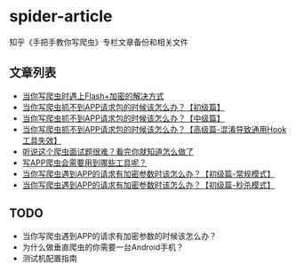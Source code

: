 # spider-article
知乎《手把手教你写爬虫》专栏文章备份和相关文件

## 文章列表

- [当你写爬虫时遇上Flash+加密的解决方式](https://github.com/locoz666/spider-article/tree/master/%E5%BD%93%E4%BD%A0%E5%86%99%E7%88%AC%E8%99%AB%E6%97%B6%E9%81%87%E4%B8%8AFlash%2B%E5%8A%A0%E5%AF%86%E7%9A%84%E8%A7%A3%E5%86%B3%E6%96%B9%E5%BC%8F)
- [当你写爬虫抓不到APP请求包的时候该怎么办？【初级篇】](https://github.com/locoz666/spider-article/tree/master/%E5%BD%93%E4%BD%A0%E5%86%99%E7%88%AC%E8%99%AB%E6%8A%93%E4%B8%8D%E5%88%B0APP%E8%AF%B7%E6%B1%82%E5%8C%85%E7%9A%84%E6%97%B6%E5%80%99%E8%AF%A5%E6%80%8E%E4%B9%88%E5%8A%9E%EF%BC%9F%E3%80%90%E5%88%9D%E7%BA%A7%E7%AF%87%E3%80%91)
- [当你写爬虫抓不到APP请求包的时候该怎么办？【中级篇】](https://github.com/locoz666/spider-article/tree/master/%E5%BD%93%E4%BD%A0%E5%86%99%E7%88%AC%E8%99%AB%E6%8A%93%E4%B8%8D%E5%88%B0APP%E8%AF%B7%E6%B1%82%E5%8C%85%E7%9A%84%E6%97%B6%E5%80%99%E8%AF%A5%E6%80%8E%E4%B9%88%E5%8A%9E%EF%BC%9F%E3%80%90%E4%B8%AD%E7%BA%A7%E7%AF%87%E3%80%91)
- [当你写爬虫抓不到APP请求包的时候该怎么办？【高级篇-混淆导致通用Hook工具失效】](https://github.com/locoz666/spider-article/tree/master/%E5%BD%93%E4%BD%A0%E5%86%99%E7%88%AC%E8%99%AB%E6%8A%93%E4%B8%8D%E5%88%B0APP%E8%AF%B7%E6%B1%82%E5%8C%85%E7%9A%84%E6%97%B6%E5%80%99%E8%AF%A5%E6%80%8E%E4%B9%88%E5%8A%9E%EF%BC%9F%E3%80%90%E9%AB%98%E7%BA%A7%E7%AF%87-%E6%B7%B7%E6%B7%86%E5%AF%BC%E8%87%B4%E9%80%9A%E7%94%A8Hook%E5%B7%A5%E5%85%B7%E5%A4%B1%E6%95%88%E3%80%91)
- [听说这个爬虫面试题很难？看完你就知道怎么做了](https://github.com/locoz666/spider-article/tree/master/%E5%90%AC%E8%AF%B4%E8%BF%99%E4%B8%AA%E7%88%AC%E8%99%AB%E9%9D%A2%E8%AF%95%E9%A2%98%E5%BE%88%E9%9A%BE%EF%BC%9F%E7%9C%8B%E5%AE%8C%E4%BD%A0%E5%B0%B1%E7%9F%A5%E9%81%93%E6%80%8E%E4%B9%88%E5%81%9A%E4%BA%86)
- [写APP爬虫会需要用到哪些工具呢？](https://github.com/locoz666/spider-article/tree/master/%E5%86%99APP%E7%88%AC%E8%99%AB%E4%BC%9A%E9%9C%80%E8%A6%81%E7%94%A8%E5%88%B0%E5%93%AA%E4%BA%9B%E5%B7%A5%E5%85%B7%E5%91%A2%EF%BC%9F)
- [当你写爬虫遇到APP的请求有加密参数时该怎么办？【初级篇-常规模式】](https://github.com/locoz666/spider-article/tree/master/%E5%BD%93%E4%BD%A0%E5%86%99%E7%88%AC%E8%99%AB%E9%81%87%E5%88%B0APP%E7%9A%84%E8%AF%B7%E6%B1%82%E6%9C%89%E5%8A%A0%E5%AF%86%E5%8F%82%E6%95%B0%E6%97%B6%E8%AF%A5%E6%80%8E%E4%B9%88%E5%8A%9E%EF%BC%9F%E3%80%90%E5%88%9D%E7%BA%A7%E7%AF%87-%E5%B8%B8%E8%A7%84%E6%A8%A1%E5%BC%8F%E3%80%91)
- [当你写爬虫遇到APP的请求有加密参数时该怎么办？【初级篇-秒杀模式】](https://github.com/locoz666/spider-article/tree/master/%E5%BD%93%E4%BD%A0%E5%86%99%E7%88%AC%E8%99%AB%E9%81%87%E5%88%B0APP%E7%9A%84%E8%AF%B7%E6%B1%82%E6%9C%89%E5%8A%A0%E5%AF%86%E5%8F%82%E6%95%B0%E6%97%B6%E8%AF%A5%E6%80%8E%E4%B9%88%E5%8A%9E%EF%BC%9F%E3%80%90%E5%88%9D%E7%BA%A7%E7%AF%87-%E7%A7%92%E6%9D%80%E6%A8%A1%E5%BC%8F%E3%80%91)

## TODO

- 当你写爬虫遇到APP的请求有加密参数的时候该怎么办？
- 为什么做垂直爬虫的你需要一台Android手机？
- 测试机配置指南

